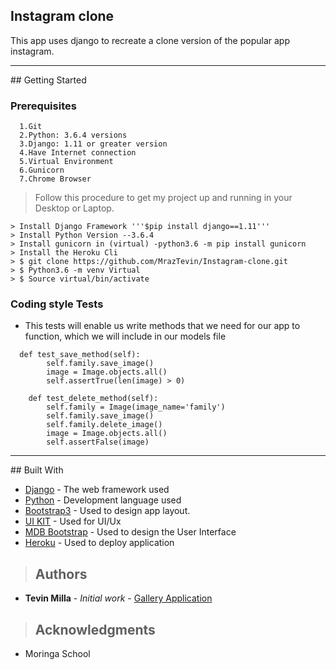 ## Instagram clone
   This app uses django to recreate a clone version of the popular app instagram.
<hr>
## Getting Started

### Prerequisites

```
  1.Git
  2.Python: 3.6.4 versions
  3.Django: 1.11 or greater version
  4.Have Internet connection
  5.Virtual Environment
  6.Gunicorn
  7.Chrome Browser

```

> Follow this procedure to get my project up and running in your Desktop or Laptop.

```
> Install Django Framework '''$pip install django==1.11'''
> Install Python Version --3.6.4
> Install gunicorn in (virtual) -python3.6 -m pip install gunicorn
> Install the Heroku Cli
> $ git clone https://github.com/MrazTevin/Instagram-clone.git
> $ Python3.6 -m venv Virtual
> $ Source virtual/bin/activate
```


### Coding style Tests

- This tests will enable us write methods that we need for our app to function, which we will include in our models file

```
  def test_save_method(self):
        self.family.save_image()
        image = Image.objects.all()
        self.assertTrue(len(image) > 0) 
    
    def test_delete_method(self):
        self.family = Image(image_name='family')
        self.family.save_image()
        self.family.delete_image()
        image = Image.objects.all() 
        self.assertFalse(image)
```
<hr>
## Built With

* [Django](https://www.djangoproject.com/) - The web framework used
* [Python](https://www.python.org/) - Development language used
* [Bootstrap3](https://getbootstrap.com/) - Used to design app layout.
* [UI KIT](https://getuikit.com) - Used for UI/Ux 
* [MDB Bootstrap](https://mdbootstrap.com/) - Used to design the User Interface
* [Heroku](https://www.heroku.com/) - Used to deploy application

> ## Authors

* **Tevin Milla** - *Initial work* - [Gallery Application](https://picturefantasy.herokuapp.com/)


> ## Acknowledgments

* Moringa School

